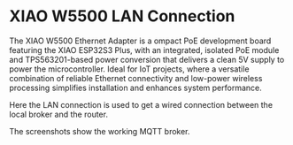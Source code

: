 # XIAO W5500 LAN Connection

The XIAO W5500 Ethernet Adapter is a ompact PoE development board featuring the XIAO ESP32S3 Plus, 
with an integrated, isolated PoE module and TPS563201-based power conversion that delivers a clean 5V supply to power the microcontroller. 
Ideal for IoT projects, where a versatile combination of reliable Ethernet connectivity and low-power wireless processing simplifies 
installation and enhances system performance.

Here the LAN connection is used to get a wired connection between the local broker and the router.

The screenshots show the working MQTT broker. 



